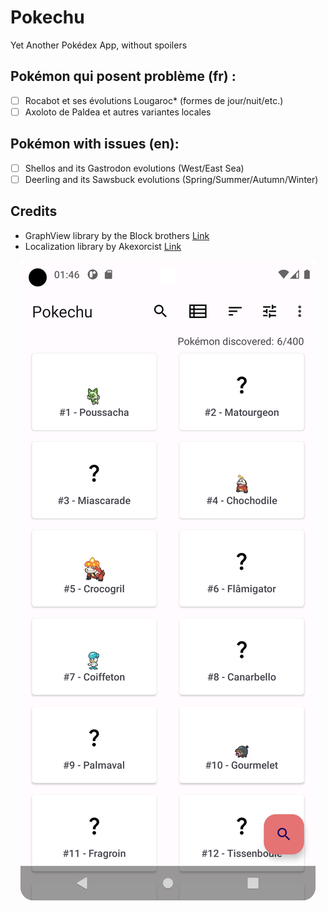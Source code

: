 # Pokechu

Yet Another Pokédex App, without spoilers

## Pokémon qui posent problème (fr) :
- [ ] Rocabot et ses évolutions Lougaroc* (formes de jour/nuit/etc.)
- [ ] Axoloto de Paldea et autres variantes locales

## Pokémon with issues (en):
- [ ] Shellos and its Gastrodon evolutions (West/East Sea)
- [ ] Deerling and its Sawsbuck evolutions (Spring/Summer/Autumn/Winter)

## Credits
- GraphView library by the Block brothers [Link][graphview]
- Localization library by Akexorcist [Link][localization]

[graphview]: https://github.com/oss-bandb/GraphView
[localization]: https://github.com/akexorcist/Localization

<p align="center"> 
    <img src="screenshot.png">
</p>
